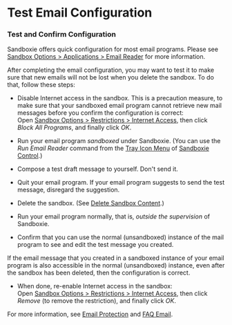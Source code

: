 # Test Email Configuration

### Test and Confirm Configuration

Sandboxie offers quick configuration for most email programs. Please see [Sandbox Options > Applications > Email Reader](ApplicationsSettings.md#email-reader) for more information.

After completing the email configuration, you may want to test it to make sure that new emails will not be lost when you delete the sandbox. To do that, follow these steps:

*   Disable Internet access in the sandbox. This is a precaution measure, to make sure that your sandboxed email program cannot retrieve new mail messages before you confirm the configuration is correct:  
    Open [Sandbox Options > Restrictions > Internet Access](RestrictionsSettings.md#internet-access), then click _Block All Programs_, and finally click _OK_.

*   Run your email program _sandboxed_ under Sandboxie. (You can use the _Run Email Reader_ command from the [Tray Icon Menu](TrayIconMenu.md) of [Sandboxie Control](SP_SBControl.md).)

*   Compose a test draft message to yourself. Don't send it.

*   Quit your email program. If your email program suggests to send the test message, disregard the suggestion.

*   Delete the sandbox. (See [Delete Sandbox Content](DeleteSandboxContent.md).)

*   Run your email program normally, that is, _outside the supervision_ of Sandboxie.

*   Confirm that you can use the normal (unsandboxed) instance of the mail program to see and edit the test message you created.


If the email message that you created in a sandboxed instance of your email program is also accessible in the normal (unsandboxed) instance, even after the sandbox has been deleted, then the configuration is correct.

*   When done, re-enable Internet access in the sandbox:  
    Open [Sandbox Options > Restrictions > Internet Access](RestrictionsSettings.md#internet-access), then click _Remove_ (to remove the restriction), and finally click _OK_.

For more information, see [Email Protection](EmailProtection.md) and [FAQ Email](FAQEmail.md).
